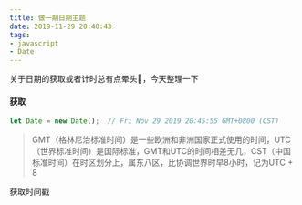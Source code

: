 ```yaml
---
title: 做一期日期主题
date: 2019-11-29 20:40:43
tags:
- javascript
- Date
---
```


关于日期的获取或者计时总有点晕头💫，今天整理一下

#### 获取


```js
let Date = new Date();  // Fri Nov 29 2019 20:45:55 GMT+0800 (CST)
```
> GMT（格林尼治标准时间）是一些欧洲和非洲国家正式使用的时间，UTC（世界标准时间）是国际标准，GMT和UTC的时间相差无几，CST（中国标准时间）在时区划分上，属东八区，比协调世界时早8小时，记为UTC + 8

获取时间戳

